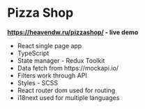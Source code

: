 # Pizza Shop
<b>https://heavendw.ru/pizzashop/ - live demo</b>
<ul>
<li>React single page app</li>
<li>TypeScript</li>
<li>State manager - Redux Toolkit</li>
<li>Data fetch from https://mockapi.io/</li>
<li>Filters work through API</li>
<li>Styles - SCSS</li>
<li>React router dom used for routing</li>
<li>i18next used for multiple languages</li>
</ul>
